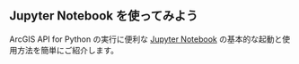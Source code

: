## Jupyter Notebook を使ってみよう

ArcGIS API for Python の実行に便利な [Jupyter Notebook](https://jupyter.org/) の基本的な起動と使用方法を簡単にご紹介します。